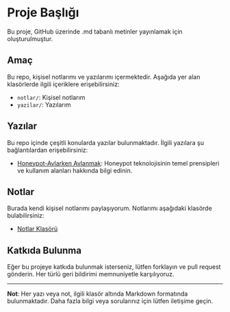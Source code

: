 # Proje Başlığı

Bu proje, GitHub üzerinde .md tabanlı metinler yayınlamak için oluşturulmuştur.

## Amaç

Bu repo, kişisel notlarımı ve yazılarımı içermektedir. Aşağıda yer alan klasörlerde ilgili içeriklere erişebilirsiniz:

- `notlar/`: Kişisel notlarım
- `yazilar/`: Yazılarım

## Yazılar

Bu repo içinde çeşitli konularda yazılar bulunmaktadır. İlgili yazılara şu bağlantılardan erişebilirsiniz:

- [Honeypot-Avlarken Avlanmak](yazilar/honeypot.md): Honeypot teknolojisinin temel prensipleri ve kullanım alanları hakkında bilgi edinin.

## Notlar

Burada kendi kişisel notlarımı paylaşıyorum. Notlarımı aşağıdaki klasörde bulabilirsiniz:

- [Notlar Klasörü](notlar/)

## Katkıda Bulunma

Eğer bu projeye katkıda bulunmak isterseniz, lütfen forklayın ve pull request gönderin. Her türlü geri bildirimi memnuniyetle karşılıyoruz.

---

**Not**: Her yazı veya not, ilgili klasör altında Markdown formatında bulunmaktadır. Daha fazla bilgi veya sorularınız için lütfen iletişime geçin.
